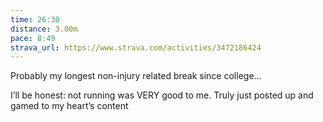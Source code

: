 ```yaml
---
time: 26:30
distance: 3.00m
pace: 8:49
strava_url: https://www.strava.com/activities/3472186424
---
```


Probably my longest non-injury related break since college...

I’ll be honest: not running was VERY good to me. Truly just posted up and gamed to my heart’s content
